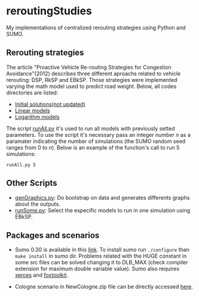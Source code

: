 # reroutingStudies
My implementations of centralized rerouting strategies using Python and SUMO.

## Rerouting strategies
The article "Proactive Vehicle Re-routing Strategies for Congestion Avoidance"(2012) describes three different aproachs related to vehicle rerouting: DSP, RkSP and EBkSP. Those strategies were implemented varying the math model used to predict road weight. Below, all codes directories are listed:
* [Initial solutions(not updated)](https://github.com/JoaoP-Silva/reroutingStudies/tree/main/Initial_solutions)
* [Linear models](https://github.com/JoaoP-Silva/reroutingStudies/tree/main/Linear_models)
* [Logarithm models](https://github.com/JoaoP-Silva/reroutingStudies/tree/main/Logarithm_models)

The script [runAll.py](https://github.com/JoaoP-Silva/reroutingStudies/blob/main/runAll.py) it's used to run all models with previously setted parameters. To use the script it's necessary pass an integer number $n$ as a paramater indicating the number of simulations (the SUMO random seed ranges from $0$ to $n$). Below is an example of the function's call to run 5 simulations:

```
runAll.py 5
```
## Other Scripts
* [genGraphics.py](https://github.com/JoaoP-Silva/reroutingStudies/blob/main/genGraphics.py): Do bootstrap on data and generates differents graphs about the outputs.
* [runSome.py](https://github.com/JoaoP-Silva/reroutingStudies/blob/main/runSome.py): Select the especific models to run in one simulation using EBkSP.

## Packages and scenarios
- Sumo 0.30 is available in this [link](https://sourceforge.net/projects/sumo/files/sumo/version%200.30.0/). To install sumo run ```./configure``` than ``` make install ``` in sumo dir. Problems related with the HUGE constant in some src files can be solved changing it to DLB_MAX (check compiler extension for maximum double variable value). Sumo also requires [xerces](https://xerces.apache.org/xerces-c/) and [foxtoolkit](http://www.fox-toolkit.org/).

- Cologne scenario in NewCologne.zip file can be directly accessed [here](https://sourceforge.net/projects/sumo/files/traffic_data/scenarios/TAPASCologne/TAPASCologne-0.32.0.7z/download).
